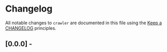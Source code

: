# Changelog

All notable changes to `crawler` are documented in this file using the [Keep a CHANGELOG](http://keepachangelog.com/) principles.

## [0.0.0] - 
